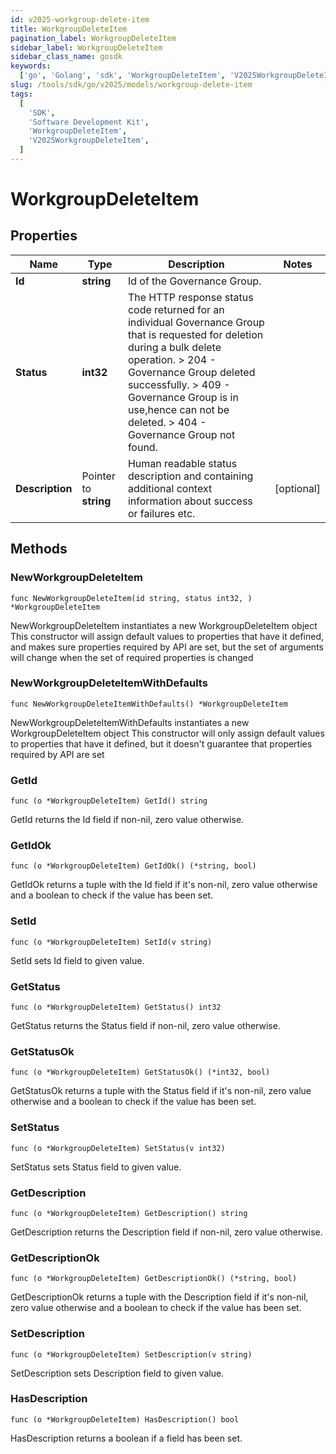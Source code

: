 ```yaml
---
id: v2025-workgroup-delete-item
title: WorkgroupDeleteItem
pagination_label: WorkgroupDeleteItem
sidebar_label: WorkgroupDeleteItem
sidebar_class_name: gosdk
keywords:
  ['go', 'Golang', 'sdk', 'WorkgroupDeleteItem', 'V2025WorkgroupDeleteItem']
slug: /tools/sdk/go/v2025/models/workgroup-delete-item
tags:
  [
    'SDK',
    'Software Development Kit',
    'WorkgroupDeleteItem',
    'V2025WorkgroupDeleteItem',
  ]
---
```


# WorkgroupDeleteItem

## Properties

| Name | Type | Description | Notes |
| --- | --- | --- | --- |
| **Id** | **string** | Id of the Governance Group. |
| **Status** | **int32** | The HTTP response status code returned for an individual Governance Group that is requested for deletion during a bulk delete operation. > 204 - Governance Group deleted successfully. > 409 - Governance Group is in use,hence can not be deleted. > 404 - Governance Group not found. |
| **Description** | Pointer to **string** | Human readable status description and containing additional context information about success or failures etc. | [optional] |

## Methods

### NewWorkgroupDeleteItem

`func NewWorkgroupDeleteItem(id string, status int32, ) *WorkgroupDeleteItem`

NewWorkgroupDeleteItem instantiates a new WorkgroupDeleteItem object This constructor will assign default values to properties that have it defined, and makes sure properties required by API are set, but the set of arguments will change when the set of required properties is changed

### NewWorkgroupDeleteItemWithDefaults

`func NewWorkgroupDeleteItemWithDefaults() *WorkgroupDeleteItem`

NewWorkgroupDeleteItemWithDefaults instantiates a new WorkgroupDeleteItem object This constructor will only assign default values to properties that have it defined, but it doesn't guarantee that properties required by API are set

### GetId

`func (o *WorkgroupDeleteItem) GetId() string`

GetId returns the Id field if non-nil, zero value otherwise.

### GetIdOk

`func (o *WorkgroupDeleteItem) GetIdOk() (*string, bool)`

GetIdOk returns a tuple with the Id field if it's non-nil, zero value otherwise and a boolean to check if the value has been set.

### SetId

`func (o *WorkgroupDeleteItem) SetId(v string)`

SetId sets Id field to given value.

### GetStatus

`func (o *WorkgroupDeleteItem) GetStatus() int32`

GetStatus returns the Status field if non-nil, zero value otherwise.

### GetStatusOk

`func (o *WorkgroupDeleteItem) GetStatusOk() (*int32, bool)`

GetStatusOk returns a tuple with the Status field if it's non-nil, zero value otherwise and a boolean to check if the value has been set.

### SetStatus

`func (o *WorkgroupDeleteItem) SetStatus(v int32)`

SetStatus sets Status field to given value.

### GetDescription

`func (o *WorkgroupDeleteItem) GetDescription() string`

GetDescription returns the Description field if non-nil, zero value otherwise.

### GetDescriptionOk

`func (o *WorkgroupDeleteItem) GetDescriptionOk() (*string, bool)`

GetDescriptionOk returns a tuple with the Description field if it's non-nil, zero value otherwise and a boolean to check if the value has been set.

### SetDescription

`func (o *WorkgroupDeleteItem) SetDescription(v string)`

SetDescription sets Description field to given value.

### HasDescription

`func (o *WorkgroupDeleteItem) HasDescription() bool`

HasDescription returns a boolean if a field has been set.
